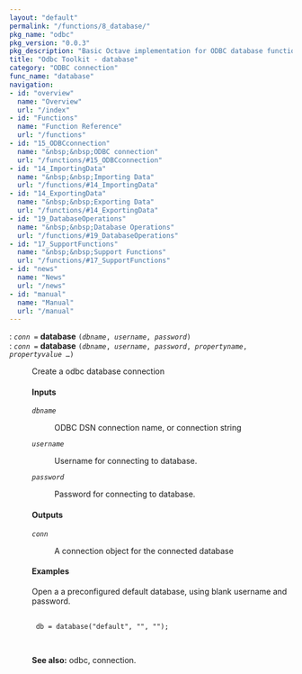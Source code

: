```yaml
---
layout: "default"
permalink: "/functions/8_database/"
pkg_name: "odbc"
pkg_version: "0.0.3"
pkg_description: "Basic Octave implementation for ODBC database functionality"
title: "Odbc Toolkit - database"
category: "ODBC connection"
func_name: "database"
navigation:
- id: "overview"
  name: "Overview"
  url: "/index"
- id: "Functions"
  name: "Function Reference"
  url: "/functions"
- id: "15_ODBCconnection"
  name: "&nbsp;&nbsp;ODBC connection"
  url: "/functions/#15_ODBCconnection"
- id: "14_ImportingData"
  name: "&nbsp;&nbsp;Importing Data"
  url: "/functions/#14_ImportingData"
- id: "14_ExportingData"
  name: "&nbsp;&nbsp;Exporting Data"
  url: "/functions/#14_ExportingData"
- id: "19_DatabaseOperations"
  name: "&nbsp;&nbsp;Database Operations"
  url: "/functions/#19_DatabaseOperations"
- id: "17_SupportFunctions"
  name: "&nbsp;&nbsp;Support Functions"
  url: "/functions/#17_SupportFunctions"
- id: "news"
  name: "News"
  url: "/news"
- id: "manual"
  name: "Manual"
  url: "/manual"
---
```

<dl class="first-deftypefn">
<dt class="deftypefn" id="index-database"><span class="category-def">: </span><span><code class="def-type"><var class="var">conn</var> =</code> <strong class="def-name">database</strong> <code class="def-code-arguments">(<var class="var">dbname</var>, <var class="var">username</var>, <var class="var">password</var>)</code><a class="copiable-link" href='#index-database'></a></span></dt>
<dt class="deftypefnx def-cmd-deftypefn" id="index-database-1"><span class="category-def">: </span><span><code class="def-type"><var class="var">conn</var> =</code> <strong class="def-name">database</strong> <code class="def-code-arguments">(<var class="var">dbname</var>, <var class="var">username</var>, <var class="var">password</var>, <var class="var">propertyname</var>, <var class="var">propertyvalue</var> &hellip;)</code><a class="copiable-link" href='#index-database-1'></a></span></dt>
<dd><p>Create a odbc database connection
</p>
<h4 class="subsubheading" id="Inputs">Inputs</h4>
<dl class="table">
<dt><code class="code"><var class="var">dbname</var></code></dt>
<dd><p>ODBC DSN connection name, or connection string
 </p></dd>
<dt><code class="code"><var class="var">username</var></code></dt>
<dd><p>Username for connecting to database.
 </p></dd>
<dt><code class="code"><var class="var">password</var></code></dt>
<dd><p>Password for connecting to database.
 </p></dd>
</dl>

<h4 class="subsubheading" id="Outputs">Outputs</h4>
<dl class="table">
<dt><code class="code"><var class="var">conn</var></code></dt>
<dd><p>A connection object for the connected database
 </p></dd>
</dl>

<h4 class="subsubheading" id="Examples">Examples</h4>
<p>Open a a preconfigured default database, using blank username and password.
 </p><div class="example">
<pre class="example-preformatted"> <code class="code">
 db = database(&quot;default&quot;, &quot;&quot;, &quot;&quot;);
 </code>
 </pre></div>


<p><strong class="strong">See also:</strong> odbc, connection.
 </p></dd></dl>